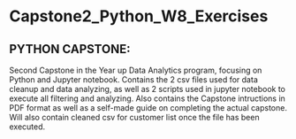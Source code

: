 # Capstone2_Python_W8_Exercises
## PYTHON CAPSTONE:
Second Capstone in the Year up Data Analytics program, focusing on Python and Jupyter notebook.
Contains the 2 csv files used for data cleanup and data analyzing, as well as 2 scripts used in jupyter notebook to execute all filtering and analyzing.
Also contains the Capstone intructions in PDF format as well as a self-made guide on completing the actual capstone.
Will also contain cleaned csv for customer list once the file has been executed.
